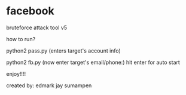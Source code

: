 # facebook
bruteforce attack tool v5


how to run?

python2 pass.py
(enters target's account info)

python2 fb.py
(now enter target's email/phone:)
hit enter for auto start



enjoy!!!!

created by: edmark jay sumampen
